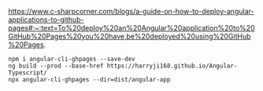 https://www.c-sharpcorner.com/blogs/a-guide-on-how-to-deploy-angular-applications-to-github-pages#:~:text=To%20deploy%20an%20Angular%20application%20to%20GitHub%20Pages%20you%20have,be%20deployed%20using%20GitHub%20Pages.

```
npm i angular-cli-ghpages --save-dev
ng build --prod --base-href https://harryji168.github.io/Angular-Typescript/
npx angular-cli-ghpages --dir=dist/angular-app
```